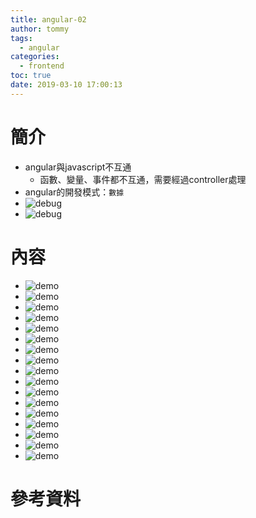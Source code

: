 ```yaml
---
title: angular-02
author: tommy
tags:
  - angular
categories:
  - frontend
toc: true
date: 2019-03-10 17:00:13
---
```


# 簡介

- angular與javascript不互通
  - 函數、變量、事件都不互通，需要經過controller處理
- angular的開發模式：`數據`
- ![debug](images/20190310181722.png)
- ![debug](images/20190310181834.png)

<!--more--> 
# 內容

- ![demo](images/20190310170749.png)
- ![demo](images/20190310171938.png)
- ![demo](images/20190310172201.png)
- ![demo](images/20190310172539.png)
- ![demo](images/20190310173317.png)
- ![demo](images/20190310173752.png)
- ![demo](images/20190310175913.png)
- ![demo](images/20190310180246.png)
- ![demo](images/20190310181102.png)
- ![demo](images/20190310184820.png)
- ![demo](images/20190310185150.png)
- ![demo](images/20190310185555.png)
- ![demo](images/20190310191355.png)
- ![demo](images/20190310212827.png)
- ![demo](images/20190310223552.png)
- ![demo](images/20190312221733.png)
- ![demo](images/20190312235124.png)





# 參考資料


